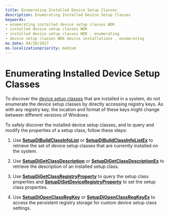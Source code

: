 ```yaml
---
title: Enumerating Installed Device Setup Classes
description: Enumerating Installed Device Setup Classes
keywords:
- enumerating installed device setup classes WDK
- installed device setup classes WDK
- installed device setup classes WDK , enumerating
- device setup classes WDK device installations , enumerating
ms.date: 04/20/2017
ms.localizationpriority: medium
---
```


# Enumerating Installed Device Setup Classes


To discover the [device setup classes](./overview-of-device-setup-classes.md) that are installed in a system, do not enumerate the device setup classes by directly accessing registry keys. As with any registry key, the location and format of these keys might change between different versions of Windows.

To safely discover the installed device setup classes, and to query and modify the properties of a setup class, follow these steps:

1.  Use [**SetupDiBuildClassInfoList**](/windows/win32/api/setupapi/nf-setupapi-setupdibuildclassinfolist) or [**SetupDiBuildClassInfoListEx**](/windows/win32/api/setupapi/nf-setupapi-setupdibuildclassinfolistexa) to retrieve the set of device setup classes that are currently installed on the system.

2.  Use [**SetupDiGetClassDescription**](/windows/win32/api/setupapi/nf-setupapi-setupdigetclassdescriptiona) or [**SetupDiGetClassDescriptionEx**](/windows/win32/api/setupapi/nf-setupapi-setupdigetclassdescriptionexa) to retrieve the description of an installed setup class.

3.  Use [**SetupDiGetClassRegistryProperty**](/windows/win32/api/setupapi/nf-setupapi-setupdigetclassregistrypropertya) to query the setup class properties and [**SetupDiSetDeviceRegistryProperty**](/windows/win32/api/setupapi/nf-setupapi-setupdisetdeviceregistrypropertya) to set the setup class properties.

4.  Use [**SetupDiOpenClassRegKey**](/windows/win32/api/setupapi/nf-setupapi-setupdiopenclassregkey) or [**SetupDiOpenClassRegKeyEx**](/windows/win32/api/setupapi/nf-setupapi-setupdiopenclassregkeyexa) to access the persistent registry storage for custom device setup class settings.

 

